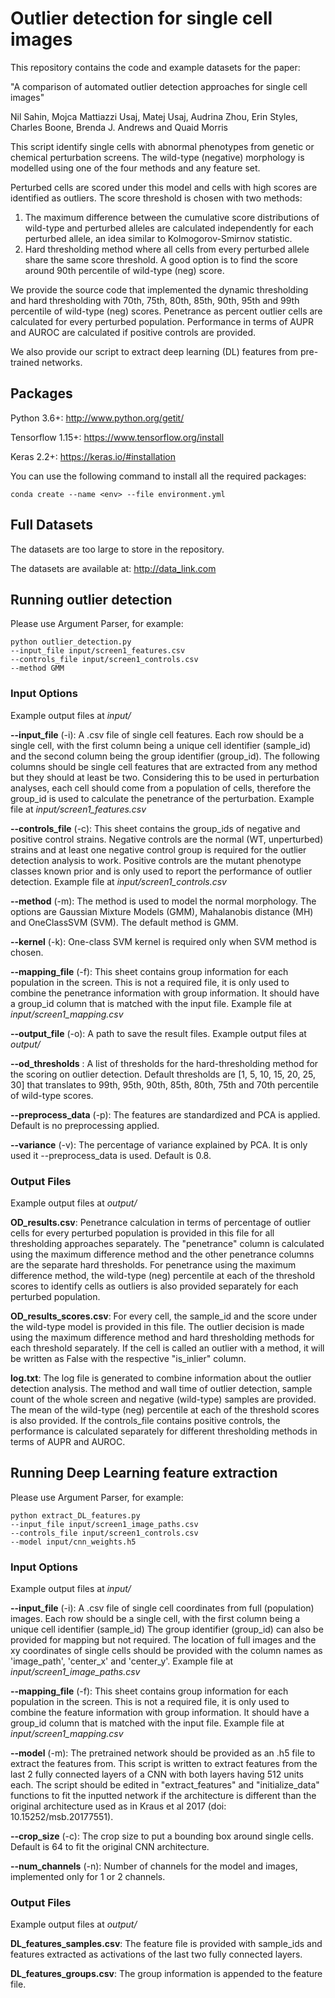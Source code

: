 # Outlier detection for single cell images
This repository contains the code and example datasets for the paper:  

"A comparison of automated outlier detection approaches for single cell images"

Nil Sahin, Mojca Mattiazzi Usaj, Matej Usaj, Audrina Zhou, Erin Styles, Charles Boone, Brenda J. Andrews and Quaid Morris

This script identify single cells with abnormal phenotypes from genetic or chemical perturbation screens.
The wild-type (negative) morphology is modelled using one of the four methods and any feature set.

Perturbed cells are scored under this model and cells with high scores are identified as outliers.
The score threshold is chosen with two methods:
1. The maximum difference between the cumulative score distributions of wild-type and perturbed alleles are calculated independently for each perturbed allele, an idea similar to Kolmogorov-Smirnov statistic.
2. Hard thresholding method where all cells from every perturbed allele share the same score threshold. A good option is to find the score around 90th percentile of wild-type (neg) score.

We provide the source code that implemented the dynamic thresholding and hard thresholding with 70th, 75th, 80th, 85th, 90th, 95th and 99th percentile of wild-type (neg) scores.
Penetrance as percent outlier cells are calculated for every perturbed population.
Performance in terms of AUPR and AUROC are calculated if positive controls are provided.

We also provide our script to extract deep learning (DL) features from pre-trained networks.



## Packages

Python 3.6+: http://www.python.org/getit/
   
Tensorflow 1.15+: https://www.tensorflow.org/install
   
Keras 2.2+: https://keras.io/#installation

You can use the following command to install all the required packages:

    conda create --name <env> --file environment.yml


## Full Datasets

The datasets are too large to store in the repository.

The datasets are available at:
<http://data_link.com>


## Running outlier detection

Please use Argument Parser, for example:

    python outlier_detection.py
    --input_file input/screen1_features.csv
    --controls_file input/screen1_controls.csv
    --method GMM


### Input Options

Example output files at _input/_

**--input_file** (-i): A .csv file of single cell features.
Each row should be a single cell, with the first column being a unique cell identifier (sample_id) and the second column being the group identifier (group_id).
The following columns should be single cell features that are extracted from any method but they should at least be two.
Considering this to be used in perturbation analyses, each cell should come from a population of cells, therefore the group_id is used to calculate the penetrance of the perturbation.
Example file at _input/screen1_features.csv_

**--controls_file** (-c): This sheet contains the group_ids of negative and positive control strains.
Negative controls are the normal (WT, unperturbed) strains and at least one negative control group is required for the outlier detection analysis to work.
Positive controls are the mutant phenotype classes known prior and is only used to report the performance of outlier detection.
Example file at _input/screen1_controls.csv_  

**--method** (-m): The method is used to model the normal morphology.
The options are Gaussian Mixture Models (GMM), Mahalanobis distance (MH) and OneClassSVM (SVM).
The default method is GMM.

**--kernel** (-k): One-class SVM kernel is required only when SVM method is chosen. 

**--mapping_file** (-f): This sheet contains group information for each population in the screen.
This is not a required file, it is only used to combine the penetrance information with group information.
It should have a group_id column that is matched with the input file.
Example file at _input/screen1_mapping.csv_

**--output_file** (-o): A path to save the result files.
Example output files at _output/_

**--od_thresholds** : A list of thresholds for the hard-thresholding method for the scoring on outlier detection.
Default thresholds are [1, 5, 10, 15, 20, 25, 30] that translates to 99th, 95th, 90th, 85th, 80th, 75th and 70th percentile of wild-type scores.

**--preprocess_data** (-p): The features are standardized and PCA is applied.
Default is no preprocessing applied.

**--variance** (-v): The percentage of variance explained by PCA.
It is only used it --preprocess_data is used.
Default is 0.8.


### Output Files

Example output files at _output/_

**OD_results.csv**: Penetrance calculation in terms of percentage of outlier cells for every perturbed population is provided in this file for all thresholding approaches separately.
The "penetrance" column is calculated using the maximum difference method and the other penetrance columns are the separate hard thresholds.
For penetrance using the maximum difference method, the wild-type (neg) percentile at each of the threshold scores to identify cells as outliers is also provided separately for each perturbed population.
 
**OD_results_scores.csv**: For every cell, the sample_id and the score under the wild-type model is provided in this file.
The outlier decision is made using the maximum difference method and hard thresholding methods for each threshold separately.
If the cell is called an outlier with a method, it will be written as False with the respective "is_inlier" column.

**log.txt**: The log file is generated to combine information about the outlier detection analysis.
The method and wall time of outlier detection, sample count of the whole screen and negative (wild-type) samples are provided.
The mean of the wild-type (neg) percentile at each of the threshold scores is also provided.
If the controls_file contains positive controls, the performance is calculated separately for different thresholding methods in terms of AUPR and AUROC.


## Running Deep Learning feature extraction

Please use Argument Parser, for example:

    python extract_DL_features.py
    --input_file input/screen1_image_paths.csv
    --controls_file input/screen1_controls.csv
    --model input/cnn_weights.h5


### Input Options

Example output files at _input/_

**--input_file** (-i): A .csv file of single cell coordinates from full (population) images.
Each row should be a single cell, with the first column being a unique cell identifier (sample_id)
The group identifier (group_id) can also be provided for mapping but not required.
The location of full images and the xy coordinates of single cells should be provided with the column names as 'image_path', 'center_x' and 'center_y'.
Example file at _input/screen1_image_paths.csv_

**--mapping_file** (-f): This sheet contains group information for each population in the screen.
This is not a required file, it is only used to combine the feature information with group information.
It should have a group_id column that is matched with the input file.
Example file at _input/screen1_mapping.csv_

**--model** (-m): The pretrained network should be provided as an .h5 file to extract the features from.
This script is written to extract features from the last 2 fully connected layers of a CNN with both layers having 512 units each.
The script should be edited in "extract_features" and "initialize_data" functions to fit the inputted network if the architecture is different than the original architecture used as in Kraus et al 2017 (doi: 10.15252/msb.20177551).

**--crop_size** (-c): The crop size to put a bounding box around single cells.
Default is 64 to fit the original CNN architecture.

**--num_channels** (-n): Number of channels for the model and images, implemented only for 1 or 2 channels.


### Output Files

Example output files at _output/_

**DL_features_samples.csv**: The feature file is provided with sample_ids and features extracted as activations of the last two fully connected layers.
 
**DL_features_groups.csv**: The group information is appended to the feature file.